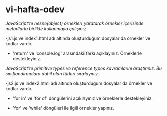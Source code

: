 # vi-hafta-odev

*JavaScript'te nesne(object) örnekleri yaratarak örnekler içerisinde metodlarla birlikte kullanmaya çalışınız.*

 -js1.js ve index1.html adı altında oluşturduğum dosyalar da örnekler ve kodlar vardır.
- 'return' ve 'console.log' arasındaki farkı açıklayınız. Örneklerle destekleyiniz.

*JavaScript'te primitive types ve reference types kavramlarını araştırınız. Bu sınıflandırmalara dahil olan türleri sıralayınız.*

  -js2.js ve index2.html adı altında oluşturduğum dosyalar da örnekler ve kodlar vardır.

- 'for in' ve 'for of' döngülerini açıklayınız ve örneklerle destekleyiniz.

- 'for' ve 'while' döngüleri ile ilgili örnekler yapınız.
